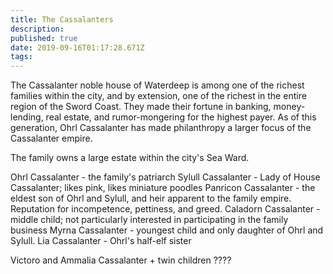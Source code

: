 ```yaml
---
title: The Cassalanters
description: 
published: true
date: 2019-09-16T01:17:28.671Z
tags: 
---
```


The Cassalanter noble house of Waterdeep is among one of the richest families within the city, and by extension, one of the richest in the entire region of the Sword Coast. 
They made their fortune in banking, money-lending, real estate, and rumor-mongering for the highest payer. As of this generation, Ohrl Cassalanter has made philanthropy a larger focus of the Cassalanter empire. 

The family owns a large estate within the city's Sea Ward. 

Ohrl Cassalanter - the family's patriarch
Sylull Cassalanter - Lady of House Cassalanter; likes pink, likes miniature poodles
Panricon Cassalanter - the eldest son of Ohrl and Sylull, and heir apparent to the family empire. Reputation for incompetence, pettiness, and greed. 
Caladorn Cassalanter - middle child; not particularly interested in participating in the family business
Myrna Cassalanter - youngest child and only daughter of Ohrl and Sylull. 
Lia Cassalanter - Ohrl's half-elf sister

Victoro and Ammalia Cassalanter + twin children ????